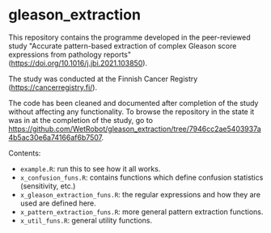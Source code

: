 # gleason_extraction

This repository contains the programme developed in the peer-reviewed study "Accurate pattern-based extraction of complex Gleason score expressions from pathology reports" (https://doi.org/10.1016/j.jbi.2021.103850).

The study was conducted at the Finnish Cancer Registry (https://cancerregistry.fi/).

The code has been cleaned and documented after completion of the study without affecting any functionality. 
To browse the repository in the state it was in at the completion of the study, go to
https://github.com/WetRobot/gleason_extraction/tree/7946cc2ae5403937a4b5ac30e6a74166af6b7507.

Contents:

- `example.R`: run this to see how it all works.
- `x_confusion_funs.R`: contains functions which define confusion statistics (sensitivity, etc.)
- `x_gleason_extraction_funs.R`: the regular expressions and how they are used are defined here.
- `x_pattern_extraction_funs.R`: more general pattern extraction functions.
- `x_util_funs.R`: general utility functions.


